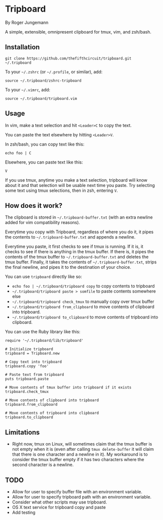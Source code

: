 Tripboard
=========

By Roger Jungemann

A simple, extensible, omnipresent clipboard for tmux, vim, and zsh/bash.

Installation
------------

`git clone https://github.com/thefifthcircuit/tripboard.git ~/.tripboard`

To your `~/.zshrc` (or `~/.profile`, or similar), add:

    source ~/.tripboard/zshrc-tripboard

To your `~/.vimrc`, add:

    source ~/.tripboard/tripboard.vim

Usage
-----

In vim, make a text selection and hit `<Leader>C` to copy the text.

You can paste the text elsewhere by hitting `<Leader>V`.

In zsh/bash, you can copy text like this:

    echo foo | C

Elsewhere, you can paste text like this:

    V

If you use tmux, anytime you make a text selection, tripboard will know about
it and that selection will be usable next time you paste. Try selecting some
text using tmux selections, then in zsh, entering `V`.

How does it work?
-----------------

The clipboard is stored in `~/.tripboard-buffer.txt` (with an extra newline
added for vim compatibility reasons).

Everytime you copy with Tripboard, regardless of where you do it, it pipes the
contents to `~/.tripboard-buffer.txt` and appends a newline.

Everytime you paste, it first checks to see if tmux is running. If it is, it
checks to see if there is anything in the tmux buffer. If there is, it pipes
the contents of the tmux buffer to `~/.tripboard-buffer.txt` and deletes the
tmux buffer. Finally, it takes the contents of `~/.tripboard-buffer.txt`,
strips the final newline, and pipes it to the destination of your choice.

You can use `tripboard` directly like so:

  * `echo foo | ~/.tripboard/tripboard copy` to copy contents to tripboard
  * `~/.tripboard/tripboard paste > somfile` to paste contents somewhere else
  * `~/.tripboard/tripboard check_tmux` to manually copy over tmux buffer
  * `~/.tripboard/tripboard from_clipboard` to move contents of clipboard into
    tripboard.
  * `~/.tripboard/tripboard to_clipboard` to move contents of tripboard into
    clipboard.

You can use the Ruby library like this:

    require '~/.tripboard/lib/tripboard'

    # Initialize tripboard
    tripboard = Tripboard.new

    # Copy text into tripboard
    tripboard.copy 'foo'

    # Paste text from tripboard
    puts tripboard.paste

    # Move contents of tmux buffer into tripboard if it exists
    tripboard.check_tmux

    # Move contents of clipboard into tripboard
    tripboard.from_clipboard

    # Move contents of tripboard into clipboard
    tripboard.to_clipboard

Limitations
-----------

* Right now, tmux on Linux, will sometimes claim that the tmux buffer is not
empty when it is (even after calling `tmux delete-buffer` it will claim that
there is one character and a newline in it). My workaround is to consider the
tmux buffer empty if it has two characters where the second character is a
newline.

TODO
----

* Allow for user to specify buffer file with an environment variable.
* Allow for user to specify tripboard path with an environment variable.
* Consider what other scripts may use tripboard.
* OS X text service for tripboard copy and paste
* Add testing

